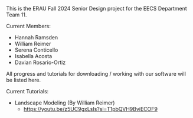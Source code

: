 This is the ERAU Fall 2024 Senior Design project for the EECS Department Team 11. 

Current Members:
- Hannah Ramsden
- William Reimer
- Serena Conticello
- Isabella Acosta
- Davian Rosario-Ortiz

All progress and tutorials for downloading / working with our software will be listed here.

Current Tutorials:
- Landscape Modeling (By William Reimer)
  - https://youtu.be/z5UC9gxLsIs?si=T1pbQVH9BviECOF9
